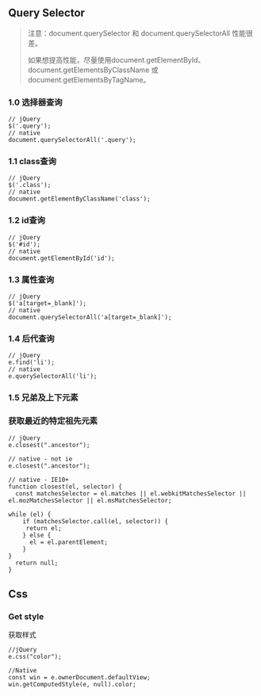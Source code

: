 
## Query Selector
>注意：document.querySelector 和 document.querySelectorAll 性能很差。
>
>如果想提高性能，尽量使用document.getElementById、document.getElementsByClassName 或 document.getElementsByTagName。
### 1.0 选择器查询
```
// jQuery
$('.query');
// native 
document.querySelectorAll('.query');
```
### 1.1 class查询
```
// jQuery
$('.class');
// native
document.getElementByClassName('class');
```

### 1.2 id查询
```
// jQuery
$('#id');
// native
document.getElementById('id');
```

### 1.3 属性查询
```
// jQuery
$('a[target=_blank]');
// native
document.querySelectorAll('a[target=_blank]');
```

### 1.4 后代查询
```
// jQuery
e.find('li');
// native
e.querySelectorAll('li');
```

### 1.5 兄弟及上下元素


### 获取最近的特定祖先元素
```
// jQuery
e.closest(".ancestor");

// native - not ie
e.closest(".ancestor");

// native - IE10+
function closest(el, selector) {
  const matchesSelector = el.matches || el.webkitMatchesSelector || el.mozMatchesSelector || el.msMatchesSelector;

while (el) {
    if (matchesSelector.call(el, selector)) {
     return el;
    } else {
      el = el.parentElement;
    }
}
  return null;
}
```
## Css
### Get style
获取样式
```
//jQuery
e.css("color");

//Native
const win = e.ownerDocument.defaultView;
win.getComputedStyle(e, null).color;
```
